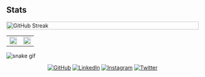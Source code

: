 ## Stats

<div style="display: flex; flex-direction: row; justify-content: flex-start; align-items: center;">
    <img src="https://github-readme-streak-stats.herokuapp.com?user=shuraif&theme=transparent" alt="GitHub Streak" style="width: 100%; height: auto;">
</div>

<table style="width: 100%; border-collapse: collapse; border: none;">
  <tr>
    <td style="width: 50%; text-align: center;">
      <img height="200" src="https://github-readme-stats.vercel.app/api?username=shuraif&theme=transparent" style="width: 100%; height: auto;" />
    </td>
    <td style="width: 50%; text-align: center;">
      <img height="200" src="https://github-readme-stats.vercel.app/api/top-langs?username=shuraif&layout=compact&langs_count=8&theme=transparent&card_width=560" style="width: 100%; height: auto;" />
    </td>
  </tr>
</table>







<!-- 
https://github-readme-streak-stats.herokuapp.com/demo/
https://github.com/anuraghazra/github-readme-stats
-->

  
![snake gif](https://raw.githubusercontent.com/shuraif/shuraif/output/github-contribution-grid-snake.svg)

<p align="center">
	<a href="https://github.com/shuraif"><img src="https://user-images.githubusercontent.com/58532023/171219272-a68dd897-a9c7-4826-b7e6-10ef84e6a0a8.png" alt="GitHub"/></a>
	<a href="https://www.linkedin.com/in/muhammed-shuraif/"><img src="https://user-images.githubusercontent.com/58532023/171219303-8839f911-21bf-453f-b517-9dd6ef9a873c.png" alt="LinkedIn"/></a>
	<a href="https://www.instagram.com/5huraif/"><img src="https://user-images.githubusercontent.com/58532023/171219320-cc1517cb-54a9-470c-a92d-965524a7b3aa.png" alt="Instagram"/></a>
	<a href="https://mobile.twitter.com/ShuraifMuhammed/"><img src="https://user-images.githubusercontent.com/58532023/171218519-2ccc030a-72b5-45ea-a2ec-7f1dfbef917f.png" alt="Twitter"/></a>
</p>
